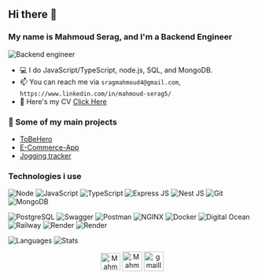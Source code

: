 ## Hi there 👋

### My name is Mahmoud Serag, and I'm a Backend Engineer

<p align="left" >
  <img alt="Backend engineer" src="https://img.shields.io/badge/Backend-Engineer-sucess" />
</p>

- 💻 I do JavaScript/TypeScript, node.js, SQL, and MongoDB.
- 📫 You can reach me via `sragmahmoud4@gmail.com`, `https://www.linkedin.com/in/mahmoud-serag5/`
- 📄 Here's my CV [Click Here](https://drive.google.com/file/d/1lyNgBSbJ3kowGTvBWgb4Ko9EOd_MKMVT/view?usp=drive_link)

### 🚀 Some of my main projects

- [ToBeHero](https://github.com/Unknown-squad/toBeHero-backend)
- [E-Commerce-App](https://github.com/MahmoudSerag/E-Commerce-App)
- [Jogging tracker](https://github.com/MahmoudSerag/Jogging-tracker-app)

### Technologies i use

![Node](https://img.shields.io/badge/Node.js-339933?style=for-the-badge&logo=nodedotjs&logoColor=white)
![JavaScript](https://img.shields.io/badge/JavaScript-f7e018?style=for-the-badge&logo=javascript&logoColor=000000)
![TypeScript](https://img.shields.io/badge/TypeScript-3178c6?style=for-the-badge&logo=typescript&logoColor=white)
![Express JS](https://img.shields.io/badge/Express.js-000000?style=for-the-badge&logo=express&logoColor=white)
![Nest JS](https://img.shields.io/badge/nestjs-E0234E?style=for-the-badge&logo=nestjs&logoColor=white)
![Git](https://img.shields.io/badge/Git-f54d27?style=for-the-badge&logo=Git&logoColor=white)
![MongoDB](https://img.shields.io/badge/MongoDB-4EA94B?style=for-the-badge&logo=mongodb&logoColor=white)

![PostgreSQL](https://img.shields.io/badge/PostgreSQL-316192?style=for-the-badge&logo=postgresql&logoColor=white)
![Swagger](https://img.shields.io/badge/Swagger-85EA2D?style=for-the-badge&logo=Swagger&logoColor=white)
![Postman](https://img.shields.io/badge/Postman-FF6C37?style=for-the-badge&logo=Postman&logoColor=white)
![NGINX](https://img.shields.io/badge/Nginx-009639?style=for-the-badge&logo=nginx&logoColor=white)
![Docker](https://img.shields.io/badge/Docker-2CA5E0?style=for-the-badge&logo=docker&logoColor=white)
![Digital Ocean](https://img.shields.io/badge/Digital_Ocean-0080FF?style=for-the-badge&logo=DigitalOcean&logoColor=white)
![Railway](https://img.shields.io/badge/Railway-131415?style=for-the-badge&logo=railway&logoColor=white)
![Render](https://img.shields.io/badge/Render-46E3B7?style=for-the-badge&logo=render&logoColor=white)
![Render](https://img.shields.io/badge/Heroku-430098?style=for-the-badge&logo=heroku&logoColor=white)

![Languages](https://github-readme-stats.vercel.app/api/top-langs/?username=MahmoudSerag&show_icons=true&theme=tokyonight&layout=compact)
![Stats](https://github-readme-stats.vercel.app/api?username=MahmoudSerag&theme=tokyonight&show_icons=true&count_private=true)

<p align="center">
<a href="https://www.linkedin.com/in/mahmoud-serag5/" target="blank"><img align="center" src="https://raw.githubusercontent.com/rahuldkjain/github-profile-readme-generator/master/src/images/icons/Social/linked-in-alt.svg" alt="Mahmoud-Serag" height="35" width="40" /></a>
<a href="https://leetcode.com/Mahmoud_Serag/" target="blank"><img align="center" src="https://upload.wikimedia.org/wikipedia/commons/8/8e/LeetCode_Logo_1.png" alt="Mahmoud-Serag" height="40" width="40" /></a>
 <a href="mailto:sragmahmoud4@gmail.com"><img align="center" alt="gmailIcon" src="https://ssl.gstatic.com/ui/v1/icons/mail/rfr/gmail.ico" height="40" width="40" /></a>
</p>
